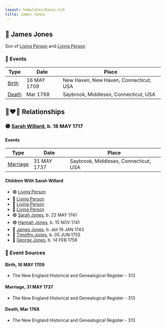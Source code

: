 ```yaml
---
layout: templates/basic.njk
title: James Jones
---
```

## 🔵 James Jones

Son of [Living Person](/people/7/74416956) and [Living Person](/people/1/1648568)

### 📆 Events

Type | Date | Place
------ | ------ | ------
[Birth](#event-3ea06144-7ba7-4db6-b213-fd19e8c27264) | 16 MAY 1709 | New Haven, New Haven, Connecticut, USA
[Death](#event-c62ec704-8b2c-4d8b-9280-25cb68287168) | Mar 1768 | Saybrook, Middlesex, Connecticut, USA

## 👩‍❤️‍👨 Relationships

### 🟣 [Sarah Willard](/people/2/24374592), b. 18 MAY 1717

#### Events

Type | Date | Place
------ | ------ | ------
[Marriage](#event-8a86aa55-ce2f-4f4f-8c02-313cab57753d) | 31 MAY 1737 | Saybrook, Middlesex, Connecticut, USA
#### Children With Sarah Willard
* 🟣 [Living Person](/people/1/1434019)
* 🔵 [Living Person](/people/6/69352096)
* 🔵 [Living Person](/people/4/45197660)
* 🔵 [Living Person](/people/1/10134440)
* 🟣 [Sarah Jones](/people/9/95119732), b. 22 MAY 1741
* 🟣 [Hannah Jones](/people/3/3592220), b. 15 NOV 1741
* 🔵 [James Jones](/people/3/31141841), b. abt 19 JAN 1743
* 🔵 [Timothy Jones](/people/6/63580840), b. 05 JUN 1755
* 🔵 [George Jones](/people/1/12539052), b. 14 FEB 1759
### 📰 Event Sources

#### <a id="event-3ea06144-7ba7-4db6-b213-fd19e8c27264"></a> Birth, 16 MAY 1709
* The New England Historical and Genealogical Register  - 313

#### <a id="event-8a86aa55-ce2f-4f4f-8c02-313cab57753d"></a> Marriage, 31 MAY 1737
* The New England Historical and Genealogical Register  - 313
#### <a id="event-c62ec704-8b2c-4d8b-9280-25cb68287168"></a> Death, Mar 1768
* The New England Historical and Genealogical Register  - 313
